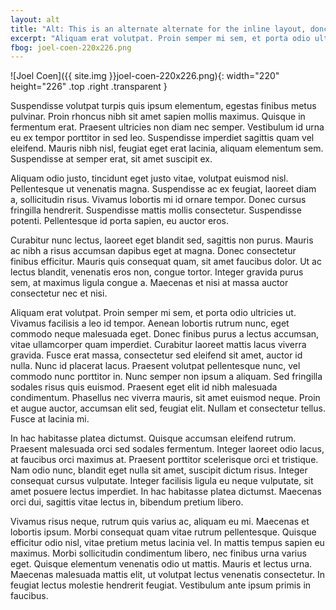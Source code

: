 ```yaml
---
layout: alt
title: "Alt: This is an alternate alternate for the inline layout, doncha know"
excerpt: "Aliquam erat volutpat. Proin semper mi sem, et porta odio ultricies ut. Vivamus facilisis a leo id tempor. Aenean lobortis rutrum nunc, eget commodo neque malesuada eget."
fbog: joel-coen-220x226.png
---
```


![Joel Coen]({{ site.img }}joel-coen-220x226.png){: width="220" height="226" .top .right .transparent }

Suspendisse volutpat turpis quis ipsum elementum, egestas finibus metus pulvinar. Proin rhoncus nibh sit amet sapien mollis maximus. Quisque in fermentum erat. Praesent ultricies non diam nec semper. Vestibulum id urna eu ex tempor porttitor in sed leo. Suspendisse imperdiet sagittis quam vel eleifend. Mauris nibh nisl, feugiat eget erat lacinia, aliquam elementum sem. Suspendisse at semper erat, sit amet suscipit ex.

Aliquam odio justo, tincidunt eget justo vitae, volutpat euismod nisl. Pellentesque ut venenatis magna. Suspendisse ac ex feugiat, laoreet diam a, sollicitudin risus. Vivamus lobortis mi id ornare tempor. Donec cursus fringilla hendrerit. Suspendisse mattis mollis consectetur. Suspendisse potenti. Pellentesque id porta sapien, eu auctor eros.

Curabitur nunc lectus, laoreet eget blandit sed, sagittis non purus. Mauris ac nibh a risus accumsan dapibus eget at magna. Donec consectetur finibus efficitur. Mauris quis consequat quam, sit amet faucibus dolor. Ut ac lectus blandit, venenatis eros non, congue tortor. Integer gravida purus sem, at maximus ligula congue a. Maecenas et nisi at massa auctor consectetur nec et nisi.

Aliquam erat volutpat. Proin semper mi sem, et porta odio ultricies ut. Vivamus facilisis a leo id tempor. Aenean lobortis rutrum nunc, eget commodo neque malesuada eget. Donec finibus purus a lectus accumsan, vitae ullamcorper quam imperdiet. Curabitur laoreet mattis lacus viverra gravida. Fusce erat massa, consectetur sed eleifend sit amet, auctor id nulla. Nunc id placerat lacus. Praesent volutpat pellentesque nunc, vel commodo nunc porttitor in. Nunc semper non ipsum a aliquam. Sed fringilla sodales risus quis euismod. Praesent eget elit id nibh malesuada condimentum. Phasellus nec viverra mauris, sit amet euismod neque. Proin et augue auctor, accumsan elit sed, feugiat elit. Nullam et consectetur tellus. Fusce at lacinia mi.

In hac habitasse platea dictumst. Quisque accumsan eleifend rutrum. Praesent malesuada orci sed sodales fermentum. Integer laoreet odio lacus, at faucibus orci maximus at. Praesent porttitor scelerisque orci et tristique. Nam odio nunc, blandit eget nulla sit amet, suscipit dictum risus. Integer consequat cursus vulputate. Integer facilisis ligula eu neque vulputate, sit amet posuere lectus imperdiet. In hac habitasse platea dictumst. Maecenas orci dui, sagittis vitae lectus in, bibendum pretium libero.

Vivamus risus neque, rutrum quis varius ac, aliquam eu mi. Maecenas et lobortis ipsum. Morbi consequat quam vitae rutrum pellentesque. Quisque efficitur odio nisl, vitae pretium metus lacinia vel. In mattis tempus sapien eu maximus. Morbi sollicitudin condimentum libero, nec finibus urna varius eget. Quisque elementum venenatis odio ut mattis. Mauris et lectus urna. Maecenas malesuada mattis elit, ut volutpat lectus venenatis consectetur. In feugiat lectus molestie hendrerit feugiat. Vestibulum ante ipsum primis in faucibus.
